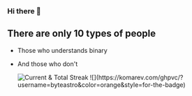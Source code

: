 ### Hi there 👋

## There are only 10 types of people
- Those who understands binary
- And those who don't

    <img src="https://github-readme-streak-stats.herokuapp.com/?user=byteastro&theme=merko" alt="Current & Total Streak"/>
    ![](https://komarev.com/ghpvc/?username=byteastro&color=orange&style=for-the-badge)
    
<!--
**ByteAstro/ByteAstro** is a ✨ _special_ ✨ repository because its `README.md` (this file) appears on your GitHub profile.

Here are some ideas to get you started:

- 🔭 I’m currently working on ...
- 🌱 I’m currently learning ...
- 👯 I’m looking to collaborate on ...
- 🤔 I’m looking for help with ...
- 💬 Ask me about ...
- 📫 How to reach me: ...
- 😄 Pronouns: ...
- ⚡ Fun fact: ...
-->

